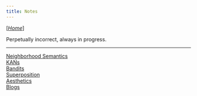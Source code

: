 ```yaml
---
title: Notes
---
```


\[*[Home](/)*\]

Perpetually incorrect, always in progress. 

---

[Neighborhood Semantics](/neighborhood-semantics)  
[KANs](/kan)   
[Bandits](/bandits)     
[Superposition](/superposition)  
[Aesthetics](/aesthetics)  
[Blogs](/blogs)  
